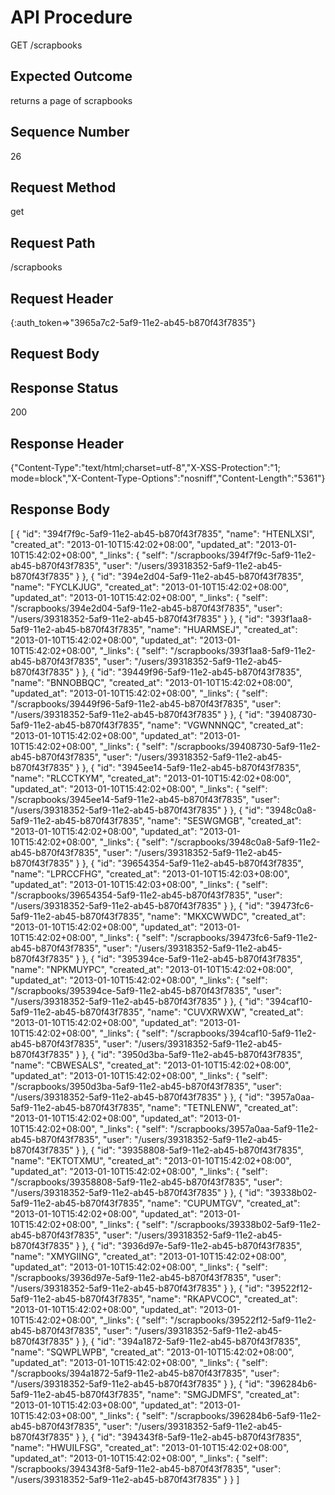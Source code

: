 # API Procedure
GET /scrapbooks
## Expected Outcome
returns a page of scrapbooks
## Sequence Number
26
## Request Method
get
## Request Path
/scrapbooks
## Request Header
{:auth_token=>"3965a7c2-5af9-11e2-ab45-b870f43f7835"}
## Request Body


## Response Status
200
## Response Header
{"Content-Type":"text/html;charset=utf-8","X-XSS-Protection":"1; mode=block","X-Content-Type-Options":"nosniff","Content-Length":"5361"}

## Response Body
[
  {
    "id": "394f7f9c-5af9-11e2-ab45-b870f43f7835",
    "name": "HTENLXSI",
    "created_at": "2013-01-10T15:42:02+08:00",
    "updated_at": "2013-01-10T15:42:02+08:00",
    "_links": {
      "self": "/scrapbooks/394f7f9c-5af9-11e2-ab45-b870f43f7835",
      "user": "/users/39318352-5af9-11e2-ab45-b870f43f7835"
    }
  },
  {
    "id": "394e2d04-5af9-11e2-ab45-b870f43f7835",
    "name": "FYCLKJUG",
    "created_at": "2013-01-10T15:42:02+08:00",
    "updated_at": "2013-01-10T15:42:02+08:00",
    "_links": {
      "self": "/scrapbooks/394e2d04-5af9-11e2-ab45-b870f43f7835",
      "user": "/users/39318352-5af9-11e2-ab45-b870f43f7835"
    }
  },
  {
    "id": "393f1aa8-5af9-11e2-ab45-b870f43f7835",
    "name": "HUARMSEJ",
    "created_at": "2013-01-10T15:42:02+08:00",
    "updated_at": "2013-01-10T15:42:02+08:00",
    "_links": {
      "self": "/scrapbooks/393f1aa8-5af9-11e2-ab45-b870f43f7835",
      "user": "/users/39318352-5af9-11e2-ab45-b870f43f7835"
    }
  },
  {
    "id": "39449f96-5af9-11e2-ab45-b870f43f7835",
    "name": "BNNOBBQC",
    "created_at": "2013-01-10T15:42:02+08:00",
    "updated_at": "2013-01-10T15:42:02+08:00",
    "_links": {
      "self": "/scrapbooks/39449f96-5af9-11e2-ab45-b870f43f7835",
      "user": "/users/39318352-5af9-11e2-ab45-b870f43f7835"
    }
  },
  {
    "id": "39408730-5af9-11e2-ab45-b870f43f7835",
    "name": "VGWNNNQC",
    "created_at": "2013-01-10T15:42:02+08:00",
    "updated_at": "2013-01-10T15:42:02+08:00",
    "_links": {
      "self": "/scrapbooks/39408730-5af9-11e2-ab45-b870f43f7835",
      "user": "/users/39318352-5af9-11e2-ab45-b870f43f7835"
    }
  },
  {
    "id": "3945ee14-5af9-11e2-ab45-b870f43f7835",
    "name": "RLCCTKYM",
    "created_at": "2013-01-10T15:42:02+08:00",
    "updated_at": "2013-01-10T15:42:02+08:00",
    "_links": {
      "self": "/scrapbooks/3945ee14-5af9-11e2-ab45-b870f43f7835",
      "user": "/users/39318352-5af9-11e2-ab45-b870f43f7835"
    }
  },
  {
    "id": "3948c0a8-5af9-11e2-ab45-b870f43f7835",
    "name": "SESWGMGB",
    "created_at": "2013-01-10T15:42:02+08:00",
    "updated_at": "2013-01-10T15:42:02+08:00",
    "_links": {
      "self": "/scrapbooks/3948c0a8-5af9-11e2-ab45-b870f43f7835",
      "user": "/users/39318352-5af9-11e2-ab45-b870f43f7835"
    }
  },
  {
    "id": "39654354-5af9-11e2-ab45-b870f43f7835",
    "name": "LPRCCFHG",
    "created_at": "2013-01-10T15:42:03+08:00",
    "updated_at": "2013-01-10T15:42:03+08:00",
    "_links": {
      "self": "/scrapbooks/39654354-5af9-11e2-ab45-b870f43f7835",
      "user": "/users/39318352-5af9-11e2-ab45-b870f43f7835"
    }
  },
  {
    "id": "39473fc6-5af9-11e2-ab45-b870f43f7835",
    "name": "MKXCWWDC",
    "created_at": "2013-01-10T15:42:02+08:00",
    "updated_at": "2013-01-10T15:42:02+08:00",
    "_links": {
      "self": "/scrapbooks/39473fc6-5af9-11e2-ab45-b870f43f7835",
      "user": "/users/39318352-5af9-11e2-ab45-b870f43f7835"
    }
  },
  {
    "id": "395394ce-5af9-11e2-ab45-b870f43f7835",
    "name": "NPKMUYPC",
    "created_at": "2013-01-10T15:42:02+08:00",
    "updated_at": "2013-01-10T15:42:02+08:00",
    "_links": {
      "self": "/scrapbooks/395394ce-5af9-11e2-ab45-b870f43f7835",
      "user": "/users/39318352-5af9-11e2-ab45-b870f43f7835"
    }
  },
  {
    "id": "394caf10-5af9-11e2-ab45-b870f43f7835",
    "name": "CUVXRWXW",
    "created_at": "2013-01-10T15:42:02+08:00",
    "updated_at": "2013-01-10T15:42:02+08:00",
    "_links": {
      "self": "/scrapbooks/394caf10-5af9-11e2-ab45-b870f43f7835",
      "user": "/users/39318352-5af9-11e2-ab45-b870f43f7835"
    }
  },
  {
    "id": "3950d3ba-5af9-11e2-ab45-b870f43f7835",
    "name": "CBWESALS",
    "created_at": "2013-01-10T15:42:02+08:00",
    "updated_at": "2013-01-10T15:42:02+08:00",
    "_links": {
      "self": "/scrapbooks/3950d3ba-5af9-11e2-ab45-b870f43f7835",
      "user": "/users/39318352-5af9-11e2-ab45-b870f43f7835"
    }
  },
  {
    "id": "3957a0aa-5af9-11e2-ab45-b870f43f7835",
    "name": "TETNLENW",
    "created_at": "2013-01-10T15:42:02+08:00",
    "updated_at": "2013-01-10T15:42:02+08:00",
    "_links": {
      "self": "/scrapbooks/3957a0aa-5af9-11e2-ab45-b870f43f7835",
      "user": "/users/39318352-5af9-11e2-ab45-b870f43f7835"
    }
  },
  {
    "id": "39358808-5af9-11e2-ab45-b870f43f7835",
    "name": "EKTOTXMU",
    "created_at": "2013-01-10T15:42:02+08:00",
    "updated_at": "2013-01-10T15:42:02+08:00",
    "_links": {
      "self": "/scrapbooks/39358808-5af9-11e2-ab45-b870f43f7835",
      "user": "/users/39318352-5af9-11e2-ab45-b870f43f7835"
    }
  },
  {
    "id": "39338b02-5af9-11e2-ab45-b870f43f7835",
    "name": "CUPUMTGV",
    "created_at": "2013-01-10T15:42:02+08:00",
    "updated_at": "2013-01-10T15:42:02+08:00",
    "_links": {
      "self": "/scrapbooks/39338b02-5af9-11e2-ab45-b870f43f7835",
      "user": "/users/39318352-5af9-11e2-ab45-b870f43f7835"
    }
  },
  {
    "id": "3936d97e-5af9-11e2-ab45-b870f43f7835",
    "name": "XMYGIING",
    "created_at": "2013-01-10T15:42:02+08:00",
    "updated_at": "2013-01-10T15:42:02+08:00",
    "_links": {
      "self": "/scrapbooks/3936d97e-5af9-11e2-ab45-b870f43f7835",
      "user": "/users/39318352-5af9-11e2-ab45-b870f43f7835"
    }
  },
  {
    "id": "39522f12-5af9-11e2-ab45-b870f43f7835",
    "name": "RKAPVCOC",
    "created_at": "2013-01-10T15:42:02+08:00",
    "updated_at": "2013-01-10T15:42:02+08:00",
    "_links": {
      "self": "/scrapbooks/39522f12-5af9-11e2-ab45-b870f43f7835",
      "user": "/users/39318352-5af9-11e2-ab45-b870f43f7835"
    }
  },
  {
    "id": "394a1872-5af9-11e2-ab45-b870f43f7835",
    "name": "SQWPLWPB",
    "created_at": "2013-01-10T15:42:02+08:00",
    "updated_at": "2013-01-10T15:42:02+08:00",
    "_links": {
      "self": "/scrapbooks/394a1872-5af9-11e2-ab45-b870f43f7835",
      "user": "/users/39318352-5af9-11e2-ab45-b870f43f7835"
    }
  },
  {
    "id": "396284b6-5af9-11e2-ab45-b870f43f7835",
    "name": "SMGJDMFS",
    "created_at": "2013-01-10T15:42:03+08:00",
    "updated_at": "2013-01-10T15:42:03+08:00",
    "_links": {
      "self": "/scrapbooks/396284b6-5af9-11e2-ab45-b870f43f7835",
      "user": "/users/39318352-5af9-11e2-ab45-b870f43f7835"
    }
  },
  {
    "id": "394343f8-5af9-11e2-ab45-b870f43f7835",
    "name": "HWUILFSG",
    "created_at": "2013-01-10T15:42:02+08:00",
    "updated_at": "2013-01-10T15:42:02+08:00",
    "_links": {
      "self": "/scrapbooks/394343f8-5af9-11e2-ab45-b870f43f7835",
      "user": "/users/39318352-5af9-11e2-ab45-b870f43f7835"
    }
  }
]
